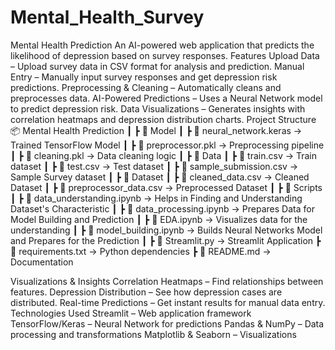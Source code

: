 # Mental_Health_Survey

Mental Health Prediction
An AI-powered web application that predicts the likelihood of depression based on survey responses.
Features
Upload Data – Upload survey data in CSV format for analysis and prediction.
Manual Entry – Manually input survey responses and get depression risk predictions.
Preprocessing & Cleaning – Automatically cleans and preprocesses data.
AI-Powered Predictions – Uses a Neural Network model to predict depression risk.
Data Visualizations – Generates insights with correlation heatmaps and depression distribution charts.
Project Structure
📦 Mental Health Prediction
┃
┣ 📂 Model
┃ ┣ 📜 neural_network.keras -> Trained TensorFlow Model
┃ ┣ 📜 preprocessor.pkl -> Preprocessing pipeline
┃ ┣ 📜 cleaning.pkl -> Data cleaning logic
┃
┣ 📂 Data
┃ ┣ 📜 train.csv -> Train dataset
┃ ┣ 📜 test.csv -> Test dataset
┃ ┣ 📜 sample_submission.csv -> Sample Survey dataset
┃
┣ 📂 Dataset
┃ ┣ 📜 cleaned_data.csv -> Cleaned Dataset
┃ ┣ 📜 preprocessor_data.csv -> Preprocessed Dataset
┃
┣ 📂 Scripts
┃ ┣ 📜 data_understanding.ipynb -> Helps in Finding and Understanding Dataset's Characteristic
┃ ┣ 📜 data_processing.ipynb -> Prepares Data for Model Building and Prediction
┃ ┣ 📜 EDA.ipynb -> Visualizes data for the understanding
┃ ┣ 📜 model_building.ipynb -> Builds Neural Networks Model and Prepares for the Prediction
┃
┣ 📜 Streamlit.py -> Streamlit Application
┣ 📜 requirements.txt -> Python dependencies
┣ 📜 README.md -> Documentation

Visualizations & Insights
Correlation Heatmaps – Find relationships between features.
Depression Distribution – See how depression cases are distributed.
Real-time Predictions – Get instant results for manual data entry.
Technologies Used
Streamlit – Web application framework
TensorFlow/Keras – Neural Network for predictions
Pandas & NumPy – Data processing and transformations
Matplotlib & Seaborn – Visualizations
